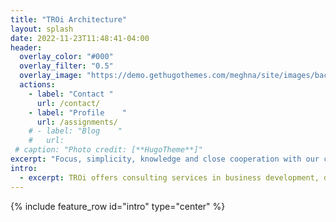 ```yaml
---
title: "TROi Architecture"
layout: splash
date: 2022-11-23T11:48:41-04:00
header:
  overlay_color: "#000"
  overlay_filter: "0.5"
  overlay_image: "https://demo.gethugothemes.com/meghna/site/images/backgrounds/hero-area.jpg"
  actions:
    - label: "Contact "
      url: /contact/
    - label: "Profile    "
      url: /assignments/
    # - label: "Blog    "
    #   url:
 # caption: "Photo credit: [**HugoTheme**]"
excerpt: "Focus, simplicity, knowledge and close cooperation with our clients is our recipe for creating practical solutions that have a real effect for our clients and their customers."
intro: 
  - excerpt: TROi offers consulting services in business development, digitalization, enterprise and solution architecture with a focus on customer value, quality and efficiency.
---
```

{% include feature_row id="intro" type="center" %}



